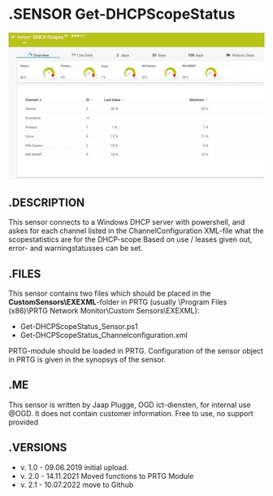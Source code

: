 # **.SENSOR** Get-DHCPScopeStatus

![Screenshot header](https://github.com/jaapplugge/PRTG/blob/main/Sensors/Get-DHCPScopeStatus/Screenshot_01.JPG)

## **.DESCRIPTION**

This sensor connects to a Windows DHCP server with powershell, and askes for each channel
listed in the ChannelConfiguration XML-file what the scopestatistics are for the DHCP-scope
Based on use / leases given out, error- and warningstatusses can be set.

## **.FILES**

This sensor contains two files which should be placed in the **CustomSensors\EXEXML**-folder
in PRTG (usually \Program Files (x86)\PRTG Network Monitor\Custom Sensors\EXEXML):

* Get-DHCPScopeStatus_Sensor.ps1
* Get-DHCPScopeStatus_Channelconfiguration.xml

PRTG-module should be loaded in PRTG.
Configuration of the sensor object in PRTG is given in the synopsys of the sensor.

## **.ME**

This sensor is written by Jaap Plugge, OGD ict-diensten, for internal use @OGD.
It does not contain customer information. Free to use, no support provided

## **.VERSIONS**

* v. 1.0 - 09.06.2019 initial upload.
* v. 2.0 - 14.11.2021 Moved functions to PRTG Module
* v. 2.1 - 10.07.2022 move to Github
